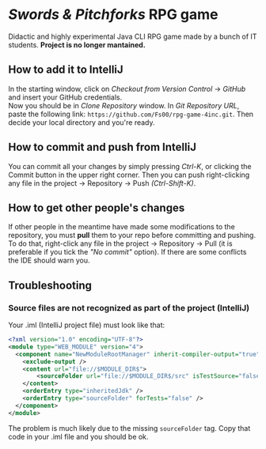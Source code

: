 # _Swords & Pitchforks_ RPG game
Didactic and highly experimental Java CLI RPG game made by a bunch of IT students.
**Project is no longer mantained.**

## How to add it to IntelliJ

In the starting window, click on *Checkout from Version Control* -> *GitHub* and insert your GitHub credentials.<br>
Now you should be in *Clone Repository* window. In *Git Repository URL*, paste the following link: `https://github.com/Fs00/rpg-game-4inc.git`. Then decide your local directory and you're ready.

## How to commit and push from IntelliJ

You can commit all your changes by simply pressing *Ctrl-K*, or clicking the Commit button in the upper right corner. Then you can push right-clicking any file in the project -> Repository -> Push *(Ctrl-Shift-K)*.

## How to get other people's changes

If other people in the meantime have made some modifications to the repository, you must **pull** them to your repo before committing and pushing.  
To do that, right-click any file in the project -> Repository -> Pull (it is preferable if you tick the *"No commit"* option). If there are some conflicts the IDE should warn you.

## Troubleshooting

### Source files are not recognized as part of the project (IntelliJ)

Your .iml (IntelliJ project file) must look like that:
```xml
<?xml version="1.0" encoding="UTF-8"?>
<module type="WEB_MODULE" version="4">
  <component name="NewModuleRootManager" inherit-compiler-output="true">
    <exclude-output />
    <content url="file://$MODULE_DIR$">
        <sourceFolder url="file://$MODULE_DIR$/src" isTestSource="false" packagePrefix="ittbuonarroti.rpggame" />
    </content>
    <orderEntry type="inheritedJdk" />
    <orderEntry type="sourceFolder" forTests="false" />
  </component>
</module>
```
The problem is much likely due to the missing `sourceFolder` tag. Copy that code in your .iml file and you should be ok.
